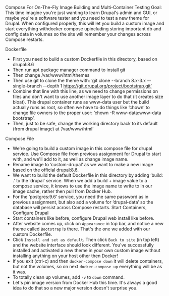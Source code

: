 Compose For On-The-Fly Image Building and Multi-Container Testing
Goal: This time imagine you're just wanting to learn Drupal's admin and GUI, or maybe you're a
software tester and you need to test a new theme for Drupal. When configured properly, this will let
you build a custom image and start everything with​docker compose up​including storing
important db and config data in volumes so the site will remember your changes across Compose
restarts.

Dockerfile
- First you need to build a custom Dockerfile in this directory, based on drupal:8.6
- Then run apt package manager command to install git
- Then change /var/www/html/themes
- Then use git to clone the theme with: ‘git clone --branch 8.x-3.x --single-branch --depth 1
https://git.drupal.org/project/bootstrap.git’
- Combine that line with this line, as we need to change permissions on files and don't want to use
another image layer to do that (it creates size bloat). This drupal container runs as www-data user but
the build actually runs as root, so often we have to do things like ‘chown’ to change file owners to the
proper user: ‘chown -R www-data:www-data bootstrap’.
- Then, just to be safe, change the working directory back to its default (from drupal image) at
‘/var/www/html’

Compose File
- We're going to build a custom image in this compose file for drupal service. Use Compose file from
previous assignment for Drupal to start with, and we'll add to it, as well as change image name.
- Rename image to ‘custom-drupal’ as we want to make a new image based on the official drupal:8.6.
- We want to build the default Dockerfile in this directory by adding ‘build: .’ to the ‘drupal’ service.
When we add a build + image value to a compose service, it knows to use the image name to write to
in our image cache, rather then pull from Docker Hub.
- For the ‘postgres:9.6’ service, you need the same password as in previous assignment, but also add a
volume for ‘drupal-data’ so the database will persist across Compose restarts.
Start Containers, Configure Drupal
- Start containers like before, configure Drupal web install like before.
- After website comes up, click on `Appearance` in top bar, and notice a new theme called `Bootstrap`
is there. That's the one we added with our custom Dockerfile.
- Click `Install and set as default`. Then click `Back to site` (in top left) and the website interface
should look different. You've successfully installed and activated a new theme in your own custom
image without installing anything on your host other then Docker!
- If you exit (ctrl-c) and then `docker-compose down` it will delete containers, but not the volumes, so
on next `docker-compose up` everything will be as it was.
- To totally clean up volumes, add `-v` to `down` command.
- Let's pin image version from Docker Hub this time. It's always a good idea to do that so a new major
version doesn't surprise you.
